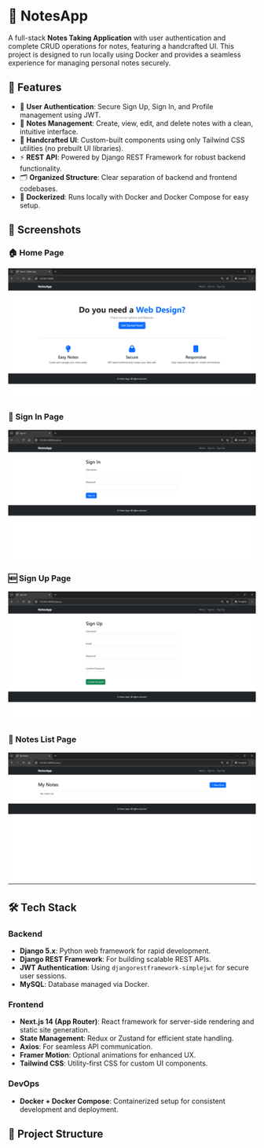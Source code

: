 # 📝 NotesApp

A full-stack **Notes Taking Application** with user authentication and complete CRUD operations for notes, featuring a handcrafted UI. This project is designed to run locally using Docker and provides a seamless experience for managing personal notes securely.

## 🚀 Features

- 🔐 **User Authentication**: Secure Sign Up, Sign In, and Profile management using JWT.
- 📝 **Notes Management**: Create, view, edit, and delete notes with a clean, intuitive interface.
- 🎨 **Handcrafted UI**: Custom-built components using only Tailwind CSS utilities (no prebuilt UI libraries).
- ⚡ **REST API**: Powered by Django REST Framework for robust backend functionality.
- 🗂️ **Organized Structure**: Clear separation of backend and frontend codebases.
- 🐳 **Dockerized**: Runs locally with Docker and Docker Compose for easy setup.

## 📸 Screenshots

### 🏠 Home Page
![Home Page](./screenshots/Home.png)

### 🔑 Sign In Page
![Sign In](./screenshots/Sign%20In.png)

### 🆕 Sign Up Page
![Sign Up](./screenshots/Sign%20Up.png)

### 📒 Notes List Page
![Notes List](./screenshots/Notes%20list.png)

## 🛠️ Tech Stack

### Backend
- **Django 5.x**: Python web framework for rapid development.
- **Django REST Framework**: For building scalable REST APIs.
- **JWT Authentication**: Using `djangorestframework-simplejwt` for secure user sessions.
- **MySQL**: Database managed via Docker.

### Frontend
- **Next.js 14 (App Router)**: React framework for server-side rendering and static site generation.
- **State Management**: Redux or Zustand for efficient state handling.
- **Axios**: For seamless API communication.
- **Framer Motion**: Optional animations for enhanced UX.
- **Tailwind CSS**: Utility-first CSS for custom UI components.

### DevOps
- **Docker + Docker Compose**: Containerized setup for consistent development and deployment.

## 📂 Project Structure
